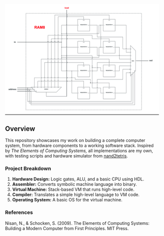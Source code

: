 ![RAM8](https://github.com/excalibur487/nand2tetris-implementation/blob/main/03/RAM8_Schematic.png)
## Overview

This repository showcases my work on building a complete computer system, from hardware components to a working software stack. Inspired by *The Elements of Computing Systems,* all implementations are my own, with testing scripts and hardware simulator from [nand2tetris](https://www.nand2tetris.org).

### Project Breakdown

1. **Hardware Design:** Logic gates, ALU, and a basic CPU using HDL.
2. **Assembler:** Converts symbolic machine language into binary.
3. **Virtual Machine:** Stack-based VM that runs high-level code.
4. **Compiler:** Translates a simple high-level language to VM code.
5. **Operating System:** A basic OS for the virtual machine.

### References
Nisan, N., & Schocken, S. (2009). The Elements of Computing Systems: Building a Modern Computer from First Principles. MIT Press.
